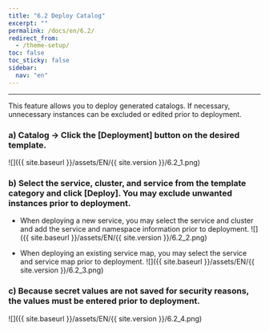 ```yaml
---
title: "6.2 Deploy Catalog"
excerpt: ""
permalink: /docs/en/6.2/
redirect_from:
  - /theme-setup/
toc: false
toc_sticky: false
sidebar:
  nav: "en"
---
```



---

This feature allows you to deploy generated catalogs. If necessary, unnecessary instances can be excluded or edited prior to deployment.

### a\) Catalog → Click the [Deployment] button on the desired template.
![]({{ site.baseurl }}/assets/EN/{{ site.version }}/6.2_1.png)

### b\) Select the service, cluster, and service from the template category and click [Deploy]. You may exclude unwanted instances prior to deployment.

* When deploying a new service, you may select the service and cluster and add the service and namespace information prior to deployment.
![]({{ site.baseurl }}/assets/EN/{{ site.version }}/6.2_2.png)

* When deploying an existing service map, you may select the service and service map prior to deployment.
![]({{ site.baseurl }}/assets/EN/{{ site.version }}/6.2_3.png)

### c\) Because secret values are not saved for security reasons, the values must be entered prior to deployment.
![]({{ site.baseurl }}/assets/EN/{{ site.version }}/6.2_4.png)
